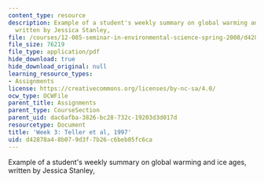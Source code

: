 ```yaml
---
content_type: resource
description: Example of a student's weekly summary on global warming and ice ages,
  written by Jessica Stanley,
file: /courses/12-085-seminar-in-environmental-science-spring-2008/d42878a48b079d3f7b26c6beb05fc6ca_stanley_w3.pdf
file_size: 76219
file_type: application/pdf
hide_download: true
hide_download_original: null
learning_resource_types:
- Assignments
license: https://creativecommons.org/licenses/by-nc-sa/4.0/
ocw_type: OCWFile
parent_title: Assignments
parent_type: CourseSection
parent_uid: dac6afba-3826-bc28-732c-19203d3d017d
resourcetype: Document
title: 'Week 3: Teller et al, 1997'
uid: d42878a4-8b07-9d3f-7b26-c6beb05fc6ca
---
```

Example of a student's weekly summary on global warming and ice ages, written by Jessica Stanley,